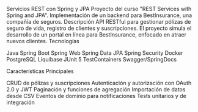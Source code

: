 Servicios REST con Spring y JPA
Proyecto del curso "REST Services with Spring and JPA". Implementación de un backend para BestInsurance, una compañía de seguros.
Descripción
API RESTful para gestionar pólizas de seguro de vida, registro de clientes y suscripciones. El proyecto simula el desarrollo de un portal en línea para BestInsurance, enfocado en atraer nuevos clientes.
Tecnologías

Java
Spring Boot
Spring Web
Spring Data JPA
Spring Security
Docker
PostgreSQL
Liquibase
JUnit 5
TestContainers
Swagger/SpringDocs

Características Principales

CRUD de pólizas y suscripciones
Autenticación y autorización con OAuth 2.0 y JWT
Paginación y funciones de agregación
Importación de datos desde CSV
Eventos de dominio para notificaciones
Tests unitarios y de integración
